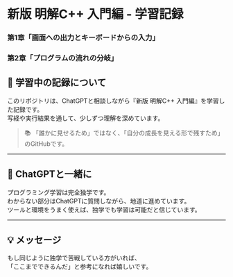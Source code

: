 # 新版 明解C++ 入門編 - 学習記録  
  
### 第1章「画面への出力とキーボードからの入力」  
### 第2章「プログラムの流れの分岐」  
  
## 🚀 学習中の記録について
このリポジトリは、ChatGPTと相談しながら『新版 明解C++ 入門編』を学習した記録です。  
写経や実行結果を通して、少しずつ理解を深めています。

> 📚 「誰かに見せるため」ではなく、「自分の成長を見える形で残すため」のGitHubです。

---

## 🤝 ChatGPTと一緒に

プログラミング学習は完全独学です。  
わからない部分はChatGPTに質問しながら、地道に進めています。  
ツールと環境をうまく使えば、独学でも学習は可能だと信じています。

---

## 💡 メッセージ

もし同じように独学で苦戦している方がいれば、  
「ここまでできるんだ」と参考になれば嬉しいです。
